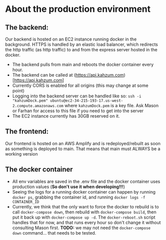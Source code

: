 # About the production environment

## The backend:

Our backend is hosted on an EC2 instance running docker in the background. HTTPS is handled by an elastic load balancer, which redirects the http traffic (as http traffic) to and from the express server hosted in the docker.

- The backend pulls from main and reboots the docker container every hour.
- The backend can be called at (https://api.kahzum.com)[https://api.kahzum.com]
- Currently CORS is enabled for all origins (this may change at some point)
- Logging into the backend server can be handled like so: `ssh -i "kahzumDock.pem" ubuntu@ec2-34-215-193-17.us-west-2.compute.amazonaws.com` where `kahzumDock.pem` is a key file. Ask Mason or Farhan for access to this file if you need to get into the server
- The EC2 instance currently has 30GB reserved on it.

## The frontend:

Our frontend is hosted on an AWS Amplify and is redeployed/rebuilt as soon as something is deployed to main. That means that main must ALWAYS be a working version

## The docker container

- All env variables are saved in the .env file and the docker container uses production values (**So don't use it when developing!!!**)
- Seeing the logs for a running docker container can happen by running `docker ps`, grabbing the container id, and running `docker logs -f CONTAINER_ID`
- Currently, we think that the only want to force the docker to rebuild is to call `docker-compose down`, then rebuild with `docker-compose build`, then put it back up with `docker-compose up -d`. The `docker-reboot.sh` script handles that for now, and that runs every hour so don't change it without consulting Mason first. **TODO:** we may not need the `docker-compose down` command... that needs to be tested.
